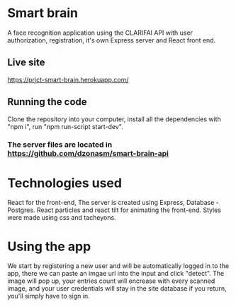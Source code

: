 # Smart brain

A face recognition application using the CLARIFAI API with user authorization, registration, it's own Express server and React front end.

## Live site

https://prjct-smart-brain.herokuapp.com/

## Running the code

Clone the repository into your computer, install all the dependencies with "npm i", run "npm run-script start-dev".

### The server files are located in https://github.com/dzonasm/smart-brain-api

# Technologies used

React for the front-end,
The server is created using Express,
Database - Postgres. React particles and react tilt for animating the front-end. Styles were made using css and tacheyons.

# Using the app

We start by registering a new user and will be automatically logged in to the app, there we can paste an imgae url into the input and click "detect". The image will pop up, your entries count will encrease with every scanned image, and your user credentials will stay in the site database if you return, you'll simply have to sign in.
